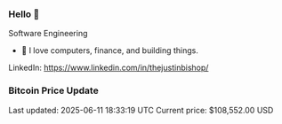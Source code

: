 ### Hello 🤙  

Software Engineering

- 🔭 I love computers, finance, and building things.
  
LinkedIn: https://www.linkedin.com/in/thejustinbishop/  











































































































































































































































































































































































































































































































































































































































































































### Bitcoin Price Update
Last updated: 2025-06-11 18:33:19 UTC
Current price: $108,552.00 USD
